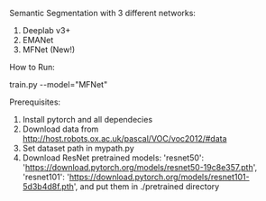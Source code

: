 Semantic Segmentation with 3 different networks:
1) Deeplab v3+ 
2) EMANet
3) MFNet (New!)

How to Run:

train.py --model="MFNet" 


Prerequisites:
1) Install pytorch and all dependecies
2) Download data from http://host.robots.ox.ac.uk/pascal/VOC/voc2012/#data
3) Set dataset path in mypath.py
4) Download ResNet pretrained models:
    'resnet50': 'https://download.pytorch.org/models/resnet50-19c8e357.pth',
    'resnet101': 'https://download.pytorch.org/models/resnet101-5d3b4d8f.pth',
and put them in ./pretrained directory
